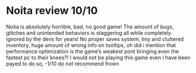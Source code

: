 # Noita review 10/10

Noita is absolutely horrible, bad, no good game! The amount of bugs, glitches and unintended behaviors is staggering all while completely ignored by the devs for years! No proper saves system, tiny and cluttered inventory, huge amount of wrong info on tooltips, oh did i mention that performance optimization is the game’s weakest pont bringing even the fastest pc to their knees?! I would not be playing this game even i have been payed to do so, -1/10 do not recommend frown
